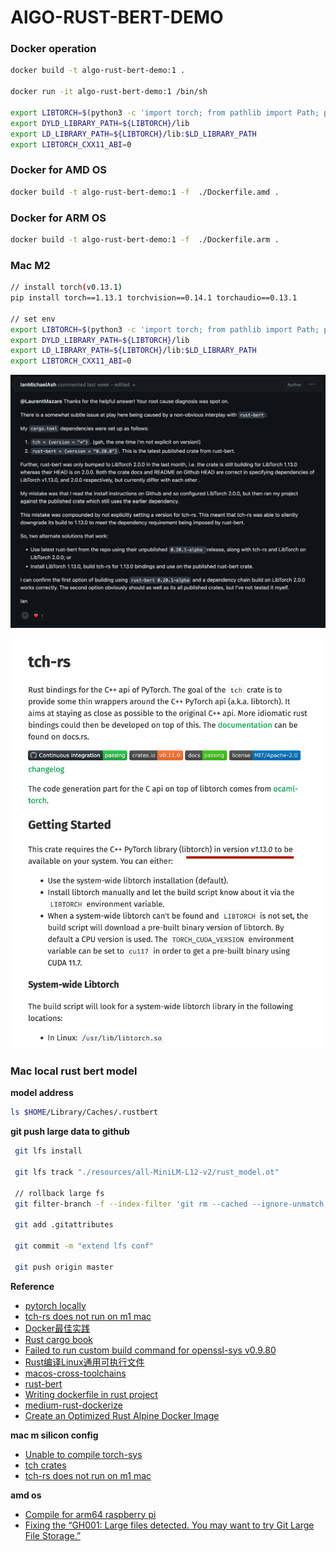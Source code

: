 # AlGO-RUST-BERT-DEMO


### Docker operation
```bash
docker build -t algo-rust-bert-demo:1 .

docker run -it algo-rust-bert-demo:1 /bin/sh

export LIBTORCH=$(python3 -c 'import torch; from pathlib import Path; print(Path(torch.__file__).parent)')
export DYLD_LIBRARY_PATH=${LIBTORCH}/lib
export LD_LIBRARY_PATH=${LIBTORCH}/lib:$LD_LIBRARY_PATH
export LIBTORCH_CXX11_ABI=0
```

### Docker for AMD OS
```bash
docker build -t algo-rust-bert-demo:1 -f  ./Dockerfile.amd .
```

### Docker for ARM OS
```bash
docker build -t algo-rust-bert-demo:1 -f  ./Dockerfile.arm .
```

### Mac M2

```bash 
// install torch(v0.13.1)
pip install torch==1.13.1 torchvision==0.14.1 torchaudio==0.13.1

// set env
export LIBTORCH=$(python3 -c 'import torch; from pathlib import Path; print(Path(torch.__file__).parent)')
export DYLD_LIBRARY_PATH=${LIBTORCH}/lib
export LD_LIBRARY_PATH=${LIBTORCH}/lib:$LD_LIBRARY_PATH
export LIBTORCH_CXX11_ABI=0
```
![m2-cargo-build-issue](/docs/m2-cargo-build-issue.png)

![torch-rs](/docs/torch-rs.png)

### Mac local rust bert model

**model address**
```bash
ls $HOME/Library/Caches/.rustbert
```

**git push large data to github**
```bash
 git lfs install
 
 git lfs track "./resources/all-MiniLM-L12-v2/rust_model.ot"

 // rollback large fs
 git filter-branch -f --index-filter 'git rm --cached --ignore-unmatch ./resources/all-MiniLM-L12-v2/rust_model.ot'
 
 git add .gitattributes
  
 git commit -m "extend lfs conf"
 
 git push origin master
```

**Reference**

- [pytorch locally](https://pytorch.org/get-started/locally/)
- [tch-rs does not run on m1 mac](https://github.com/LaurentMazare/tch-rs/issues/629)
- [Docker最佳实践](https://dunwu.github.io/linux-tutorial/docker/docker-dockerfile.html#arg-%E6%9E%84%E5%BB%BA%E5%8F%82%E6%95%B0)
- [Rust cargo book](https://llever.com/cargo-book-zh/getting-started/installation.zh.html)
- [Failed to run custom build command for openssl-sys v0.9.80](https://github.com/sfackler/rust-openssl/issues/1853)
- [Rust编译Linux通用可执行文件](https://note.qidong.name/2023/03/rust-universal-bin/)
- [macos-cross-toolchains](https://github.com/messense/homebrew-macos-cross-toolchains)
- [rust-bert](https://github.com/guillaume-be/rust-bert)
- [Writing dockerfile in rust project](https://windsoilder.github.io/writing_dockerfile_in_rust_project.html)
- [medium-rust-dockerize](https://github.com/mr-pascal/medium-rust-dockerize/blob/master/Dockerfile)
- [Create an Optimized Rust Alpine Docker Image](https://levelup.gitconnected.com/create-an-optimized-rust-alpine-docker-image-1940db638a6c)

**mac m silicon config**
- [Unable to compile torch-sys](https://github.com/LaurentMazare/tch-rs/issues/671)
- [tch crates](https://crates.io/crates/tch/0.10.3)
- [tch-rs does not run on m1 mac](https://github.com/LaurentMazare/tch-rs/issues/629)


**amd os**
- [Compile for arm64 raspberry pi](https://github.com/LaurentMazare/tch-rs/issues/498)
- [Fixing the “GH001: Large files detected. You may want to try Git Large File Storage.”](https://marcosantonocito.medium.com/fixing-the-gh001-large-files-detected-you-may-want-to-try-git-large-file-storage-43336b983272)